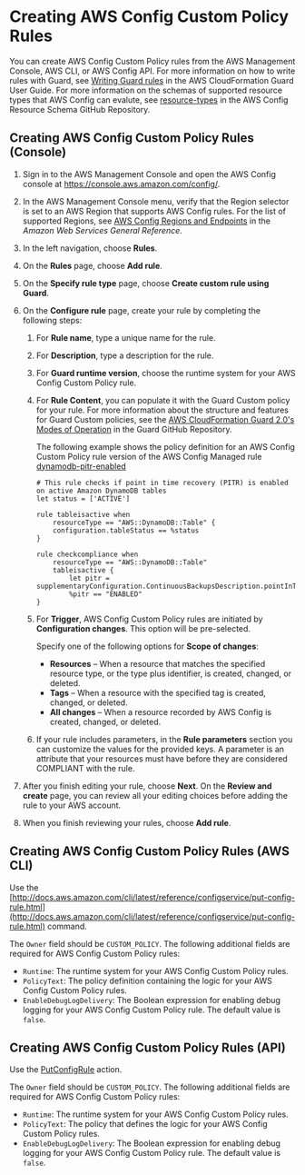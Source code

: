 # Creating AWS Config Custom Policy Rules<a name="evaluate-config_develop-rules_cfn-guard"></a>

You can create AWS Config Custom Policy rules from the AWS Management Console, AWS CLI, or AWS Config API\. For more information on how to write rules with Guard, see [Writing Guard rules](https://docs.aws.amazon.com/cfn-guard/latest/ug/writing-rules.html) in the AWS CloudFormation Guard User Guide\. For more information on the schemas of supported resource types that AWS Config can evalute, see [resource\-types](https://github.com/awslabs/aws-config-resource-schema/tree/master/config/properties/resource-types) in the AWS Config Resource Schema GitHub Repository\.

## Creating AWS Config Custom Policy Rules \(Console\)<a name="create-cfn-guard-rule-console"></a>

1. Sign in to the AWS Management Console and open the AWS Config console at [https://console\.aws\.amazon\.com/config/](https://console.aws.amazon.com/config/)\.

1. In the AWS Management Console menu, verify that the Region selector is set to an AWS Region that supports AWS Config rules\. For the list of supported Regions, see [AWS Config Regions and Endpoints](https://docs.aws.amazon.com/general/latest/gr/awsconfig.html) in the *Amazon Web Services General Reference*\. 

1. In the left navigation, choose **Rules**\. 

1. On the **Rules** page, choose **Add rule**\. 

1. On the **Specify rule type** page, choose **Create custom rule using Guard**\.

1. On the **Configure rule** page, create your rule by completing the following steps:

   1. For **Rule name**, type a unique name for the rule\.

   1. For **Description**, type a description for the rule\.

   1. For **Guard runtime version**, choose the runtime system for your AWS Config Custom Policy rule\.

   1. For **Rule Content**, you can populate it with the Guard Custom policy for your rule\. For more information about the structure and features for Guard Custom policies, see the [AWS CloudFormation Guard 2\.0's Modes of Operation](https://github.com/aws-cloudformation/cloudformation-guard/tree/main/guard) in the Guard GitHub Repository\.

      The following example shows the policy definition for an AWS Config Custom Policy rule version of the AWS Config Managed rule [dynamodb\-pitr\-enabled](dynamodb-pitr-enabled.md)

      ```
      # This rule checks if point in time recovery (PITR) is enabled on active Amazon DynamoDB tables
      let status = ['ACTIVE']
      
      rule tableisactive when
          resourceType == "AWS::DynamoDB::Table" {
          configuration.tableStatus == %status
      }
      
      rule checkcompliance when
          resourceType == "AWS::DynamoDB::Table"
          tableisactive {
              let pitr = supplementaryConfiguration.ContinuousBackupsDescription.pointInTimeRecoveryDescription.pointInTimeRecoveryStatus
              %pitr == "ENABLED"
      }
      ```

   1. For **Trigger**, AWS Config Custom Policy rules are initiated by **Configuration changes**\. This option will be pre\-selected\.

      Specify one of the following options for **Scope of changes**:
      +  **Resources** – When a resource that matches the specified resource type, or the type plus identifier, is created, changed, or deleted\.
      +  **Tags** – When a resource with the specified tag is created, changed, or deleted\.
      +  **All changes** – When a resource recorded by AWS Config is created, changed, or deleted\.

   1. If your rule includes parameters, in the **Rule parameters** section you can customize the values for the provided keys\. A parameter is an attribute that your resources must have before they are considered COMPLIANT with the rule\.

1. After you finish editing your rule, choose **Next**\. On the **Review and create** page, you can review all your editing choices before adding the rule to your AWS account\.

1. When you finish reviewing your rules, choose **Add rule**\.

## Creating AWS Config Custom Policy Rules \(AWS CLI\)<a name="create-cfn-guard-rule-cli"></a>

Use the [http://docs.aws.amazon.com/cli/latest/reference/configservice/put-config-rule.html](http://docs.aws.amazon.com/cli/latest/reference/configservice/put-config-rule.html) command\.

The `Owner` field should be `CUSTOM_POLICY`\. The following additional fields are required for AWS Config Custom Policy rules:
+ `Runtime`: The runtime system for your AWS Config Custom Policy rules\.
+ `PolicyText`: The policy definition containing the logic for your AWS Config Custom Policy rules\.
+ `EnableDebugLogDelivery`: The Boolean expression for enabling debug logging for your AWS Config Custom Policy rule\. The default value is `false`\.

## Creating AWS Config Custom Policy Rules \(API\)<a name="create-cfn-guard-rule-api"></a>

Use the [PutConfigRule](https://docs.aws.amazon.com/config/latest/APIReference/API_PutConfigRule.html) action\.

The `Owner` field should be `CUSTOM_POLICY`\. The following additional fields are required for AWS Config Custom Policy rules:
+ `Runtime`: The runtime system for your AWS Config Custom Policy rules\.
+ `PolicyText`: The policy that defines the logic for your AWS Config Custom Policy rules\.
+ `EnableDebugLogDelivery`: The Boolean expression for enabling debug logging for your AWS Config Custom Policy rule\. The default value is `false`\.